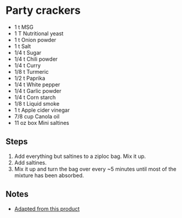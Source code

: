 # Party crackers

- 1 t MSG
- 1 T Nutritional yeast
- 1 t Onion powder
- 1 t Salt
- 1/4 t Sugar
- 1/4 t Chili powder
- 1/4 t Curry
- 1/8 t Turmeric
- 1/2 t Paprika
- 1/4 t White pepper
- 1/4 t Garlic powder
- 1/4 t Corn starch
- 1/8 t Liquid smoke
- 1 t Apple cider vinegar
- 7/8 cup Canola oil
- 11 oz box Mini saltines

## Steps

1. Add everything but saltines to a ziploc bag. Mix it up.
1. Add saltines.
1. Mix it up and turn the bag over every ~5 minutes until most of the mixture has been absorbed.

## Notes

- [Adapted from this product](https://savoryfinefoods.com/product/original-savory-saltine-seasoning/)
